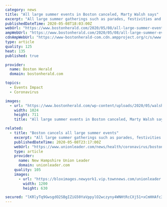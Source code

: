 ```yaml
---
category: news
title: "All large summer events in Boston canceled, Marty Walsh says"
excerpt: "All large summer gatherings such as parades, festivities and road races will be cancelled this year due to health concerns surrounding coronavirus, Mayor Martin Walsh said in a Friday press"
publishedDateTime: 2020-05-08T18:03:00Z
webUrl: "https://www.bostonherald.com/2020/05/08/all-large-summer-events-in-boston-canceled-marty-walsh-says/"
ampWebUrl: "https://www.bostonherald.com/2020/05/08/all-large-summer-events-in-boston-canceled-marty-walsh-says/amp/"
cdnAmpWebUrl: "https://www-bostonherald-com.cdn.ampproject.org/c/s/www.bostonherald.com/2020/05/08/all-large-summer-events-in-boston-canceled-marty-walsh-says/amp/"
type: article
quality: 125
heat: 135
published: true

provider:
  name: Boston Herald
  domain: bostonherald.com

topics:
  - Events Impact
  - Coronavirus

images:
  - url: "https://www.bostonherald.com/wp-content/uploads/2020/05/walshar04.jpg?w=1024&h=711"
    width: 1024
    height: 711
    title: "All large summer events in Boston canceled, Marty Walsh says"

related:
  - title: "Boston cancels all large summer events"
    excerpt: "All large summer gatherings such as parades, festivities and road races will be canceled this year due to health concerns surrounding coronavirus, Boston Mayor Martin Walsh said in a press"
    publishedDateTime: 2020-05-08T23:17:00Z
    webUrl: "https://www.unionleader.com/news/health/coronavirus/boston-cancels-all-large-summer-events/article_7ac28946-71bd-5ad6-a1df-25d704fd4c95.html"
    type: article
    provider:
      name: New Hampshire Union Leader
      domain: unionleader.com
    quality: 105
    images:
      - url: "https://bloximages.newyork1.vip.townnews.com/unionleader.com/content/tncms/custom/image/595a0f6c-8b6f-11e8-996b-c70bb6ec20ab.jpg"
        width: 1200
        height: 630

secured: "lKRlyTq9GwsgdO2SBgIZiG50YaVppylO2wczyny4WNHtRcCXj51+xCmHHAfc3aNffM5U4tO3/KuxlPMY2Jl2Tbw4YUh9VOi+sy9f//KRdU7jYeeBwrOXzBvNhIdV+gwSAFw2S4R8kv00GqBbnBsvRZ5efhkv5yKWX1wCbJDgfSbbFLJW3BBmnch7zIgcJNlleBanBW6uNsbRgyW2pYyhIG4y5PtjeQCjtfLP3CjlTwsF3N9YsYxDmNscemCJqTAuIMMAbMB5D0Rfz1sQEztFBaQISbaKWMkxvntqhlRV6lUIdD1/otr1gm6ilVkGG/3Z;TMv+Bh0hAdN/oYF4kj7Wlg=="
---
```


